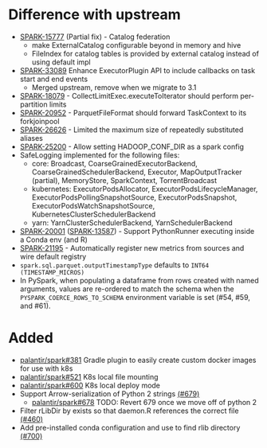# Difference with upstream
* [SPARK-15777](https://issues.apache.org/jira/browse/SPARK-15777) (Partial fix) - Catalog federation
  * make ExternalCatalog configurable beyond in memory and hive
  * FileIndex for catalog tables is provided by external catalog instead of using default impl
* [SPARK-33089](https://issues.apache.org/jira/browse/SPARK-33088) Enhance ExecutorPlugin API to include callbacks on task start and end events
  * Merged upstream, remove when we migrate to 3.1  
* [SPARK-18079](https://issues.apache.org/jira/browse/SPARK-18079) - CollectLimitExec.executeToIterator should perform per-partition limits
* [SPARK-20952](https://issues.apache.org/jira/browse/SPARK-20952) - ParquetFileFormat should forward TaskContext to its forkjoinpool
* [SPARK-26626](https://issues.apache.org/jira/browse/SPARK-26626) - Limited the maximum size of repeatedly substituted aliases
* [SPARK-25200](https://issues.apache.org/jira/browse/SPARK-25200) - Allow setting HADOOP_CONF_DIR as a spark config
* SafeLogging implemented for the following files:
  * core: Broadcast, CoarseGrainedExecutorBackend, CoarseGrainedSchedulerBackend, Executor, MapOutputTracker (partial), MemoryStore, SparkContext, TorrentBroadcast
  * kubernetes: ExecutorPodsAllocator, ExecutorPodsLifecycleManager, ExecutorPodsPollingSnapshotSource, ExecutorPodsSnapshot, ExecutorPodsWatchSnapshotSource, KubernetesClusterSchedulerBackend
  * yarn: YarnClusterSchedulerBackend, YarnSchedulerBackend
* [SPARK-20001](https://issues.apache.org/jira/browse/SPARK-20001) ([SPARK-13587](https://issues.apache.org/jira/browse/SPARK-13587)) - Support PythonRunner executing inside a Conda env (and R)
* [SPARK-21195](https://issues.apache.org/jira/browse/SPARK-21195) - Automatically register new metrics from sources and wire default registry
* `spark.sql.parquet.outputTimestampType` defaults to `INT64 (TIMESTAMP_MICROS)`
* In PySpark, when populating a dataframe from rows created with named arguments, values are re-ordered
  to match the schema when the `PYSPARK_COERCE_ROWS_TO_SCHEMA` environment variable is set (#54, #59, and #61).

# Added
* [palantir/spark#381](https://github.com/palantir/spark/pull/381) Gradle plugin to easily create custom docker images for use with k8s
* [palantir/spark#521](https://github.com/palantir/spark/pull/521) K8s local file mounting
* [palantir/spark#600](https://github.com/palantir/spark/pull/600) K8s local deploy mode
* Support Arrow-serialization of Python 2 strings [(#679)](https://github.com/palantir/spark/pull/679)
  * [palantir/spark#678](https://github.com/palantir/spark/issues/678) TODO: Revert 679 once we move off of python 2
* Filter rLibDir by exists so that daemon.R references the correct file [(#460)](https://github.com/palantir/spark/pull/460)
* Add pre-installed conda configuration and use to find rlib directory [(#700)](https://github.com/palantir/spark/pull/700)  
